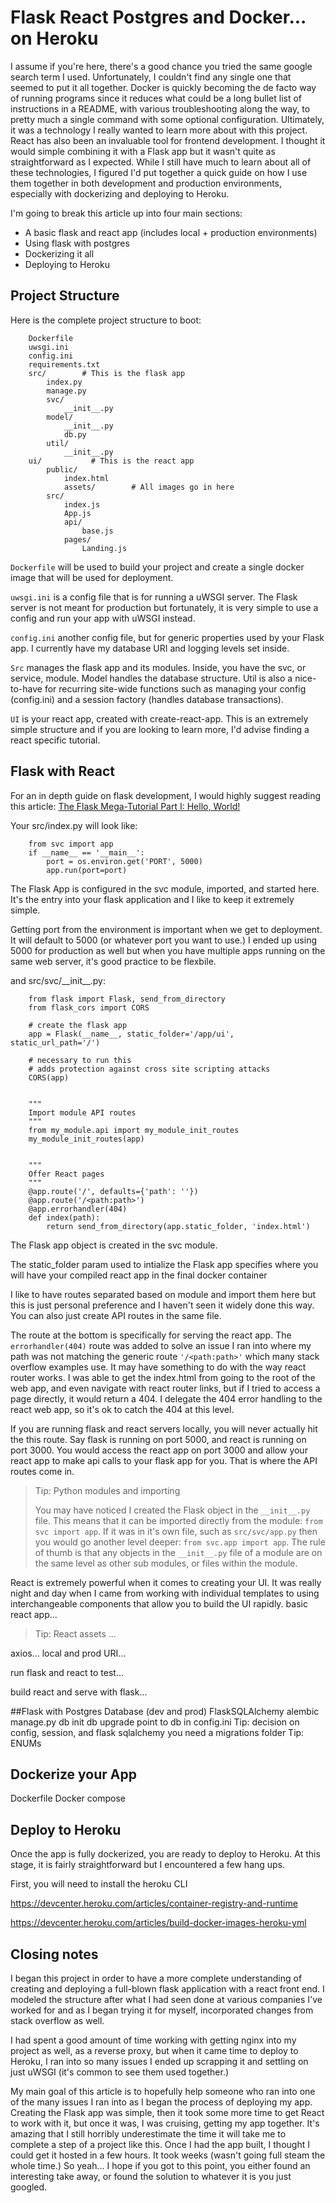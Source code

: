 # Flask React Postgres and Docker... on Heroku

I assume if you're here, there's a good chance you tried the same google search term I used. Unfortunately, I couldn't find any single one that seemed to put it all together. Docker is quickly becoming the de facto way of running programs since it reduces what could be a long bullet list of instructions in a README, with various troubleshooting along the way, to pretty much a single command with some optional configuration. Ultimately, it was a technology I really wanted to learn more about with this project. React has also been an invaluable tool for frontend development. I thought it would simple combining it with a Flask app but it wasn't quite as straightforward as I expected. While I still have much to learn about all of these technologies, I figured I'd put together a quick guide on how I use them together in both development and production environments, especially with dockerizing and deploying to Heroku.

I'm going to break this article up into four main sections:

-   A basic flask and react app (includes local + production environments)
-   Using flask with postgres
-   Dockerizing it all
-   Deploying to Heroku

## Project Structure

Here is the complete project structure to boot:

```
    Dockerfile
    uwsgi.ini
    config.ini
    requirements.txt
    src/        # This is the flask app
        index.py
        manage.py
        svc/
            __init__.py
        model/
            __init__.py
            db.py
        util/
            __init__.py
    ui/           # This is the react app
        public/
            index.html
            assets/        # All images go in here
        src/
            index.js
            App.js
            api/
                base.js
            pages/
                Landing.js
```

`Dockerfile` will be used to build your project and create a single docker image that will be used for deployment.

`uwsgi.ini` is a config file that is for running a uWSGI server. The Flask server is not meant for production but fortunately, it is very simple to use a config and run your app with uWSGI instead.

`config.ini` another config file, but for generic properties used by your Flask app. I currently have my database URI and logging levels set inside.

`Src` manages the flask app and its modules. Inside, you have the svc, or service, module. Model handles the database structure. Util is also a nice-to-have for recurring site-wide functions such as managing your config (config.ini) and a session factory (handles database transactions).

`UI` is your react app, created with create-react-app. This is an extremely simple structure and if you are looking to learn more, I'd advise finding a react specific tutorial.

## Flask with React

For an in depth guide on flask development, I would highly suggest reading this article: [The Flask Mega-Tutorial Part I: Hello, World!](https://blog.miguelgrinberg.com/post/the-flask-mega-tutorial-part-i-hello-world)

Your src/index.py will look like:

```
    from svc import app
    if __name__ == '__main__':
        port = os.environ.get('PORT', 5000)
        app.run(port=port)
```

The Flask App is configured in the svc module, imported, and started here. It's the entry into your flask application and I like to keep it extremely simple.

Getting port from the environment is important when we get to deployment. It will default to 5000 (or whatever port you want to use.) I ended up using 5000 for production as well but when you have multiple apps running on the same web server, it's good practice to be flexbile.

and src/svc/\_\_init\_\_.py:

```
    from flask import Flask, send_from_directory
    from flask_cors import CORS

    # create the flask app
    app = Flask(__name__, static_folder='/app/ui', static_url_path='/')

    # necessary to run this
    # adds protection against cross site scripting attacks
    CORS(app)


    """
    Import module API routes
    """
    from my_module.api import my_module_init_routes
    my_module_init_routes(app)


    """
    Offer React pages
    """
    @app.route('/', defaults={'path': ''})
    @app.route('/<path:path>')
    @app.errorhandler(404)
    def index(path):
        return send_from_directory(app.static_folder, 'index.html')
```

The Flask app object is created in the svc module.

The static_folder param used to intialize the Flask app specifies where you will have your compiled react app in the final docker container

I like to have routes separated based on module and import them here but this is just personal preference and I haven't seen it widely done this way. You can also just create API routes in the same file.

The route at the bottom is specifically for serving the react app. The `errorhandler(404)` route was added to solve an issue I ran into where my path was not matching the generic route `'/<path:path>'` which many stack overflow examples use. It may have something to do with the way react router works. I was able to get the index.html from going to the root of the web app, and even navigate with react router links, but if I tried to access a page directly, it would return a 404. I delegate the 404 error handling to the react web app, so it's ok to catch the 404 at this level.

If you are running flask and react servers locally, you will never actually hit the this route. Say flask is running on port 5000, and react is running on port 3000. You would access the react app on port 3000 and allow your react app to make api calls to your flask app for you. That is where the API routes come in.

> Tip: Python modules and importing
>
> You may have noticed I created the Flask object in the `__init__.py` file. This means that it can be imported directly from the module: `from svc import app`. If it was in it's own file, such as `src/svc/app.py` then you would go another level deeper: `from svc.app import app`. The rule of thumb is that any objects in the `__init__.py` file of a module are on the same level as other sub modules, or files within the module.

React is extremely powerful when it comes to creating your UI. It was really night and day when I came from working with individual templates to using interchangeable components that allow you to build the UI rapidly.
basic react app...

> Tip: React assets
> ...

axios...
local and prod URI...

run flask and react to test...

build react and serve with flask...

##Flask with Postgres
Database (dev and prod)
FlaskSQLAlchemy
alembic
manage.py
db init
db upgrade
point to db in config.ini
Tip: decision on config, session, and flask sqlalchemy
you need a migrations folder
Tip: ENUMs

## Dockerize your App

Dockerfile
Docker compose

## Deploy to Heroku

Once the app is fully dockerized, you are ready to deploy to Heroku. At this stage, it is fairly straightforward but I encountered a few hang ups.

First, you will need to install the heroku CLI

https://devcenter.heroku.com/articles/container-registry-and-runtime

https://devcenter.heroku.com/articles/build-docker-images-heroku-yml

## Closing notes

I began this project in order to have a more complete understanding of creating and deploying a full-blown flask application with a react front end. I modeled the structure after what I had seen done at various companies I've worked for and as I began trying it for myself, incorporated changes from stack overflow as well.

I had spent a good amount of time working with getting nginx into my project as well, as a reverse proxy, but when it came time to deploy to Heroku, I ran into so many issues I ended up scrapping it and settling on just uWSGI (it's common to see them used together.)

My main goal of this article is to hopefully help someone who ran into one of the many issues I ran into as I began the process of deploying my app. Creating the Flask app was simple, then it took some more time to get React to work with it, but once it was, I was cruising, getting my app together. It's amazing that I still horribly underestimate the time it will take me to complete a step of a project like this. Once I had the app built, I thought I could get it hosted in a few hours. It took weeks (wasn't going full steam the whole time.) So yeah... I hope if you got to this point, you either found an interesting take away, or found the solution to whatever it is you just googled.

```

```
